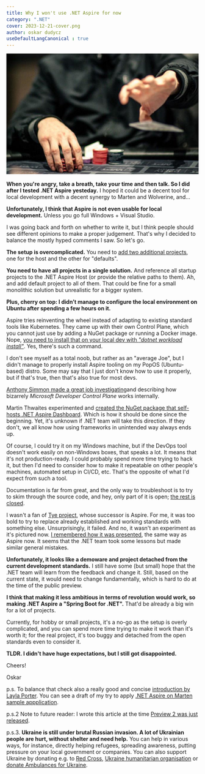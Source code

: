 ```yaml
---
title: Why I won't use .NET Aspire for now
category: ".NET"
cover: 2023-12-21-cover.png
author: oskar dudycz
useDefaultLangCanonical : true
---
```


![cover](2023-12-21-cover.png)

**When you're angry, take a breath, take your time and then talk. So I did after I tested .NET Aspire yesteday.** I hoped it could be a decent tool for local development with a decent synergy to Marten and Wolverine, and...

**Unfortunately, I think that Aspire is not even usable for local development.** Unless you go full Windows + Visual Studio.

I was going back and forth on whether to write it, but I think people should see different opinions to make a proper judgement. That's why I decided to balance the mostly hyped comments I saw. So let's go. 

**The setup is overcomplicated.** You need to [add two additional projects](https://learn.microsoft.com/en-us/dotnet/aspire/get-started/build-your-first-aspire-app?tabs=visual-studio#create-the-template-solution), one for the host and the other for "defaults". 

**You need to have all projects in a single solution.** And reference all startup projects to the .NET Aspire Host (or provide the relative paths to them). Ah, and add default project to all of them. That could be fine for a small monolithic solution but unrealistic for a bigger system.

**Plus, cherry on top: I didn’t manage to configure the local environment on Ubuntu after spending a few hours on it.**

Aspire tries reinventing the wheel instead of adapting to existing standard tools like Kubernetes. They came up with their own Control Plane, which you cannot just use by adding a NuGet package or running a Docker image. Nope, [you need to install that on your local dev with _"dotnet workload install"_](https://learn.microsoft.com/en-us/dotnet/aspire/fundamentals/setup-tooling?tabs=visual-studio#install-net-aspire). Yes, there's such a command.

I don't see myself as a total noob, but rather as an "average Joe", but I didn't manage to properly install Aspire tooling on my PopOS (Ubuntu-based) distro. Some may say that I just don't know how to use it properly, but if that's true, then that's also true for most devs.

[Anthony Simmon made a great job investigating](https://anthonysimmon.com/exploring-microsoft-developer-control-plane-core-dotnet-aspire-dotnet-8)and describing how bizarrely _Microsoft Developer Control Plane_ works internally.

Martin Thwaites experimented and [created the NuGet package that self-hosts .NET Aspire Dashboard](https://github.com/martinjt/aspire-app-extension). Which is how it should be done since the beginning. Yet, it's unknown if .NET team will take this direction. If they don't, we all know how using frameworks in unintended way always ends up.

Of course, I could try it on my Windows machine, but if the DevOps tool doesn't work easily on non-Windows boxes, that speaks a lot. It means that it's not production-ready. I could probably spend more time trying to hack it, but then I'd need to consider how to make it repeatable on other people's machines, automated setup in CI/CD, etc. That's the opposite of what I'd expect from such a tool.

Documentation is far from great, and the only way to troubleshoot is to try to skim through the source code, and hey, only part of it is open; [the rest is closed](https://github.com/dotnet/aspire/pull/941).

I wasn't a fan of [Tye project](https://github.com/dotnet/tye), whose successor is Aspire. For me, it was too bold to try to replace already established and working standards with something else. Unsurprisingly, it failed. And no, it wasn't an experiment as it's pictured now. [I remembered how it was presented](https://www.youtube.com/watch?v=prbYvVVAcRs), the same way as Aspire now. It seems that the .NET team took some lessons but made similar general mistakes. 

**Unfortunately, it looks like a demoware and project detached from the current development standards.** I still have some (but small) hope that the .NET team will learn from the feedback and change it. Still, based on the current state, it would need to change fundamentally, which is hard to do at the time of the public preview.

**I think that making it less ambitious in terms of revolution would work, so making .NET Aspire a "Spring Boot for .NET".** That'd be already a big win for a lot of projects.

Currently, for hobby or small projects, it's a no-go as the setup is overly complicated, and you can spend more time trying to make it work than it's worth it; for the real project, it's too buggy and detached from the open standards even to consider it. 

**TLDR. I didn't have huge expectations, but I still got disappointed.**

Cheers!

Oskar

p.s. To balance that check also a really good and concise [introduction by Layla Porter](https://www.youtube.com/watch?v=J02mvcEKrsI).  You can see a draft of my try to apply [.NET Aspire on Marten sample appplication](https://github.com/JasperFx/marten/pull/2871). 

p.s.2 Note to future reader: I wrote this article at the time [Preview 2 was just released](https://devblogs.microsoft.com/dotnet/announcing-dotnet-aspire-preview-2/).

p.s.3. **Ukraine is still under brutal Russian invasion. A lot of Ukrainian people are hurt, without shelter and need help.** You can help in various ways, for instance, directly helping refugees, spreading awareness, putting pressure on your local government or companies. You can also support Ukraine by donating e.g. to [Red Cross](https://www.icrc.org/pl/donate/ukraine), [Ukraine humanitarian organisation](https://savelife.in.ua/pl/donate/) or [donate Ambulances for Ukraine](https://www.gofundme.com/f/help-to-save-the-lives-of-civilians-in-a-war-zone).
